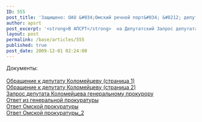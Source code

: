 ```yaml
---
ID: 555
post_title: 'Защищено: ОАО &#034;Омский речной порт&#034; &#8212; депутатский запрос'
author: apsrt
post_excerpt: '<strong>В АПСРТ</strong>  на Депутатский Запрос депутата Государственной Думы РФ Коломейцева Н.В., инициированный ассоциацией, поступили письма из Генеральной прокуратуры РФ и Прокуратуры Омской области соответственно от 11.11.09 и 23.11.09 по вопросу противоправных действий в отношении ОАО &quot;Омский речной порт&quot;'
layout: post
permalink: /base/articles/555
published: true
post_date: 2009-12-01 02:24:00
---
```

Документы:<br />
<br />
<a href="http://www.apsrt.ru/docs/omsk_zapros_deputatu_kolomeycevu.jpg">Обращение к депутату Коломейцеву (страница 1)</a><br />
<a href="http://www.apsrt.ru/docs/omsk_zapros_deputatu_kolomeycevu_2.jpg">Обращение к депутату Коломейцеву (страница 2)</a><br />
<a href="http://www.apsrt.ru/docs/omsk_otvet_deputat_kolomeycev.jpg">Запрос депутата Коломейцева генеральному прокурору</a><br />
<a href="http://www.apsrt.ru/docs/omsk_otvet_prokuror.jpg">Ответ из генеральной прокуратуры</a><br />
<a href="http://www.apsrt.ru/docs/omsk_otvet_prokuratura.jpg">Ответ Омской прокуратуры</a><br />
<a href="http://www.apsrt.ru/docs/prok.doc">Ответ Омской прокуратуры_2</a><br />
<br />